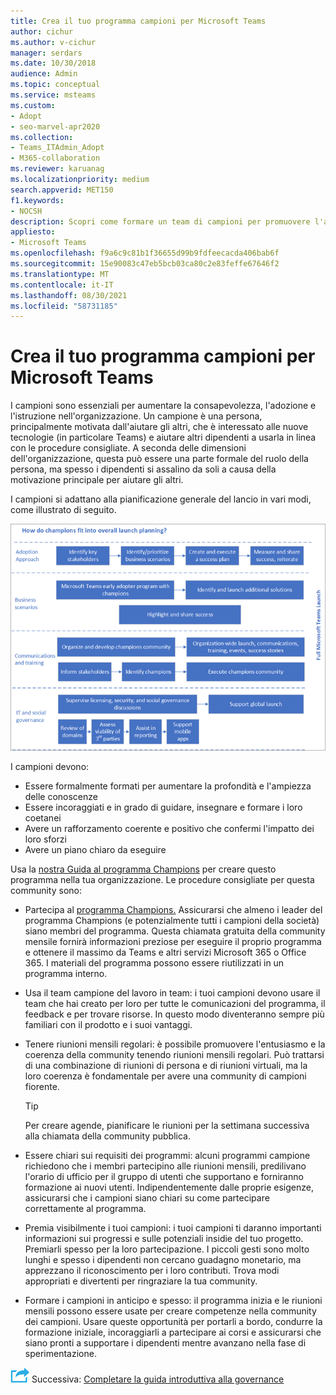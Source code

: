 ```yaml
---
title: Crea il tuo programma campioni per Microsoft Teams
author: cichur
ms.author: v-cichur
manager: serdars
ms.date: 10/30/2018
audience: Admin
ms.topic: conceptual
ms.service: msteams
ms.custom:
- Adopt
- seo-marvel-apr2020
ms.collection:
- Teams_ITAdmin_Adopt
- M365-collaboration
ms.reviewer: karuanag
ms.localizationpriority: medium
search.appverid: MET150
f1.keywords:
- NOCSH
description: Scopri come formare un team di campioni per promuovere l'adozione Teams promuovendo la consapevolezza, l'adozione e l'istruzione nell'organizzazione.
appliesto:
- Microsoft Teams
ms.openlocfilehash: f9a6c9c81b1f36655d99b9fdfeecacda406bab6f
ms.sourcegitcommit: 15e90083c47eb5bcb03ca80c2e83feffe67646f2
ms.translationtype: MT
ms.contentlocale: it-IT
ms.lasthandoff: 08/30/2021
ms.locfileid: "58731185"
---
```

# <a name="create-your-champions-program-for-microsoft-teams"></a>Crea il tuo programma campioni per Microsoft Teams

I campioni sono essenziali per aumentare la consapevolezza, l'adozione e l'istruzione nell'organizzazione. Un campione è una persona, principalmente motivata dall'aiutare gli altri, che è interessato alle nuove tecnologie (in particolare Teams) e aiutare altri dipendenti a usarla in linea con le procedure consigliate. A seconda delle dimensioni dell'organizzazione, questa può essere una parte formale del ruolo della persona, ma spesso i dipendenti si assalino da soli a causa della motivazione principale per aiutare gli altri.

I campioni si adattano alla pianificazione generale del lancio in vari modi, come illustrato di seguito.

![Illustrazione della pianificazione del lancio di Champions.](media/teams-adoption-champions.png)

I campioni devono:

- Essere formalmente formati per aumentare la profondità e l'ampiezza delle conoscenze
- Essere incoraggiati e in grado di guidare, insegnare e formare i loro coetanei
- Avere un rafforzamento coerente e positivo che confermi l'impatto dei loro sforzi
- Avere un piano chiaro da eseguire

Usa la [nostra Guida al programma Champions](https://go.microsoft.com/fwlink/?linkid=854665) per creare questo programma nella tua organizzazione. Le procedure consigliate per questa community sono:

- Partecipa al [programma Champions.](https://aka.ms/O365Champions) Assicurarsi che almeno i leader del programma Champions (e potenzialmente tutti i campioni della società) siano membri del programma. Questa chiamata gratuita della community mensile fornirà informazioni preziose per eseguire il proprio programma e ottenere il massimo da Teams e altri servizi Microsoft 365 o Office 365. I materiali del programma possono essere riutilizzati in un programma interno.

- Usa il team campione del lavoro in team: i tuoi campioni devono usare il team che hai creato per loro per tutte le comunicazioni del programma, il feedback e per trovare risorse.  In questo modo diventeranno sempre più familiari con il prodotto e i suoi vantaggi.

- Tenere riunioni mensili regolari: è possibile promuovere l'entusiasmo e la coerenza della community tenendo riunioni mensili regolari. Può trattarsi di una combinazione di riunioni di persona e di riunioni virtuali, ma la loro coerenza è fondamentale per avere una community di campioni fiorente.

    > [!TIP]
    > Per creare agende, pianificare le riunioni per la settimana successiva alla chiamata della community pubblica. 

- Essere chiari sui requisiti dei programmi: alcuni programmi campione richiedono che i membri partecipino alle riunioni mensili, predilivano l'orario di ufficio per il gruppo di utenti che supportano e forniranno formazione ai nuovi utenti. Indipendentemente dalle proprie esigenze, assicurarsi che i campioni siano chiari su come partecipare correttamente al programma.

- Premia visibilmente i tuoi campioni: i tuoi campioni ti daranno importanti informazioni sui progressi e sulle potenziali insidie del tuo progetto. Premiarli spesso per la loro partecipazione. I piccoli gesti sono molto lunghi e spesso i dipendenti non cercano guadagno monetario, ma apprezzano il riconoscimento per i loro contributi. Trova modi appropriati e divertenti per ringraziare la tua community. 

- Formare i campioni in anticipo e spesso: il programma inizia e le riunioni mensili possono essere usate per creare competenze nella community dei campioni. Usare queste opportunità per portarli a bordo, condurre la formazione iniziale, incoraggiarli a partecipare ai corsi e assicurarsi che siano pronti a supportare i dipendenti mentre avanzano nella fase di sperimentazione.  

![Icona che rappresenta il passaggio successivo.](media/teams-adoption-next-icon.png) Successiva: [Completare la guida introduttiva alla governance](teams-adoption-governance-quick-start.md)

